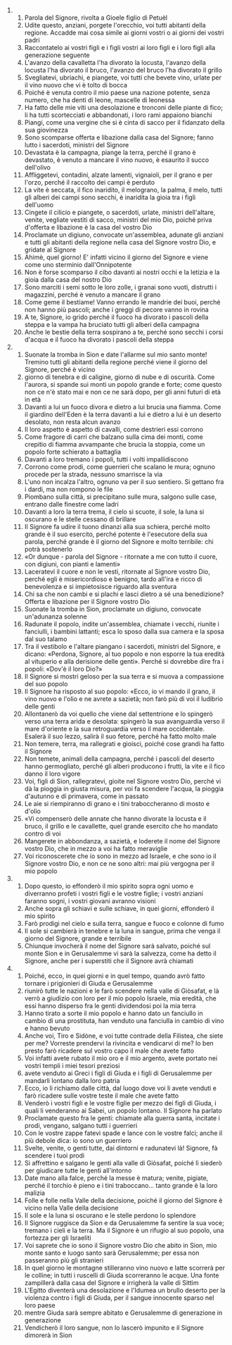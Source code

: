 <ol>
  <li>
    <ol>
      <li>Parola del Signore, rivolta a Gioele figlio di Petuèl</li>
      <li>Udite questo, anziani, porgete l'orecchio, voi tutti abitanti della regione. Accadde mai cosa simile ai giorni vostri o ai giorni dei vostri padri</li>
      <li>Raccontatelo ai vostri figli e i figli vostri ai loro figli e i loro figli alla generazione seguente</li>
      <li>L'avanzo della cavalletta l'ha divorato la locusta, l'avanzo della locusta l'ha divorato il bruco, l'avanzo del bruco l'ha divorato il grillo</li>
      <li>Svegliatevi, ubriachi, e piangete, voi tutti che bevete vino, urlate per il vino nuovo che vi è tolto di bocca</li>
      <li>Poiché è venuta contro il mio paese una nazione potente, senza numero, che ha denti di leone, mascelle di leonessa</li>
      <li>Ha fatto delle mie viti una desolazione e tronconi delle piante di fico; li ha tutti scortecciati e abbandonati, i loro rami appaiono bianchi</li>
      <li>Piangi, come una vergine che si è cinta di sacco per il fidanzato della sua giovinezza</li>
      <li>Sono scomparse offerta e libazione dalla casa del Signore; fanno lutto i sacerdoti, ministri del Signore</li>
      <li>Devastata è la campagna, piange la terra, perché il grano è devastato, è venuto a mancare il vino nuovo, è esaurito il succo dell'olivo</li>
      <li>Affliggetevi, contadini, alzate lamenti, vignaioli, per il grano e per l'orzo, perché il raccolto dei campi è perduto</li>
      <li>La vite è seccata, il fico inaridito, il melograno, la palma, il melo, tutti gli alberi dei campi sono secchi, è inaridita la gioia tra i figli dell'uomo</li>
      <li>Cingete il cilicio e piangete, o sacerdoti, urlate, ministri dell'altare, venite, vegliate vestiti di sacco, ministri del mio Dio, poiché priva d'offerta e libazione è la casa del vostro Dio</li>
      <li>Proclamate un digiuno, convocate un'assemblea, adunate gli anziani e tutti gli abitanti della regione nella casa del Signore vostro Dio, e gridate al Signore</li>
      <li>Ahimè, quel giorno! E' infatti vicino il giorno del Signore e viene come uno sterminio dall'Onnipotente</li>
      <li>Non è forse scomparso il cibo davanti ai nostri occhi e la letizia e la gioia dalla casa del nostro Dio</li>
      <li>Sono marciti i semi sotto le loro zolle, i granai sono vuoti, distrutti i magazzini, perché è venuto a mancare il grano</li>
      <li>Come geme il bestiame! Vanno errando le mandrie dei buoi, perché non hanno più pascoli; anche i greggi di pecore vanno in rovina</li>
      <li>A te, Signore, io grido perché il fuoco ha divorato i pascoli della steppa e la vampa ha bruciato tutti gli alberi della campagna</li>
      <li>Anche le bestie della terra sospirano a te, perché sono secchi i corsi d'acqua e il fuoco ha divorato i pascoli della steppa</li>
    </ol>
  </li>
  <li>
    <ol>
      <li>Suonate la tromba in Sion e date l'allarme sul mio santo monte! Tremino tutti gli abitanti della regione perché viene il giorno del Signore, perché è vicino</li>
      <li>giorno di tenebra e di caligine, giorno di nube e di oscurità. Come l'aurora, si spande sui monti un popolo grande e forte; come questo non ce n'è stato mai e non ce ne sarà dopo, per gli anni futuri di età in età</li>
      <li>Davanti a lui un fuoco divora e dietro a lui brucia una fiamma. Come il giardino dell'Eden è la terra davanti a lui e dietro a lui è un deserto desolato, non resta alcun avanzo</li>
      <li>Il loro aspetto è aspetto di cavalli, come destrieri essi corrono</li>
      <li>Come fragore di carri che balzano sulla cima dei monti, come crepitìo di fiamma avvampante che brucia la stoppia, come un popolo forte schierato a battaglia</li>
      <li>Davanti a loro tremano i popoli, tutti i volti impallidiscono</li>
      <li>Corrono come prodi, come guerrieri che scalano le mura; ognuno procede per la strada, nessuno smarrisce la via</li>
      <li>L'uno non incalza l'altro, ognuno va per il suo sentiero. Si gettano fra i dardi, ma non rompono le file</li>
      <li>Piombano sulla città, si precipitano sulle mura, salgono sulle case, entrano dalle finestre come ladri</li>
      <li>Davanti a loro la terra trema, il cielo si scuote, il sole, la luna si oscurano e le stelle cessano di brillare</li>
      <li>Il Signore fa udire il tuono dinanzi alla sua schiera, perché molto grande è il suo esercito, perché potente è l'esecutore della sua parola, perché grande è il giorno del Signore e molto terribile: chi potrà sostenerlo</li>
      <li>«Or dunque - parola del Signore - ritornate a me con tutto il cuore, con digiuni, con pianti e lamenti»</li>
      <li>Laceratevi il cuore e non le vesti, ritornate al Signore vostro Dio, perché egli è misericordioso e benigno, tardo all'ira e ricco di benevolenza e si impietosisce riguardo alla sventura</li>
      <li>Chi sa che non cambi e si plachi e lasci dietro a sé una benedizione? Offerta e libazione per il Signore vostro Dio</li>
      <li>Suonate la tromba in Sion, proclamate un digiuno, convocate un'adunanza solenne</li>
      <li>Radunate il popolo, indite un'assemblea, chiamate i vecchi, riunite i fanciulli, i bambini lattanti; esca lo sposo dalla sua camera e la sposa dal suo talamo</li>
      <li>Tra il vestibolo e l'altare piangano i sacerdoti, ministri del Signore, e dicano: «Perdona, Signore, al tuo popolo e non esporre la tua eredità al vituperio e alla derisione delle genti». Perché si dovrebbe dire fra i popoli: «Dov'è il loro Dio?»</li>
      <li>Il Signore si mostri geloso per la sua terra e si muova a compassione del suo popolo</li>
      <li>Il Signore ha risposto al suo popolo: «Ecco, io vi mando il grano, il vino nuovo e l'olio e ne avrete a sazietà; non farò più di voi il ludibrio delle genti</li>
      <li>Allontanerò da voi quello che viene dal settentrione e lo spingerò verso una terra arida e desolata: spingerò la sua avanguardia verso il mare d'oriente e la sua retroguardia verso il mare occidentale. Esalerà il suo lezzo, salirà il suo fetore, perché ha fatto molto male</li>
      <li>Non temere, terra, ma rallegrati e gioisci, poiché cose grandi ha fatto il Signore</li>
      <li>Non temete, animali della campagna, perché i pascoli del deserto hanno germogliato, perché gli alberi producono i frutti, la vite e il fico danno il loro vigore</li>
      <li>Voi, figli di Sion, rallegratevi, gioite nel Signore vostro Dio, perché vi dà la pioggia in giusta misura, per voi fa scendere l'acqua, la pioggia d'autunno e di primavera, come in passato</li>
      <li>Le aie si riempiranno di grano e i tini traboccheranno di mosto e d'olio</li>
      <li>«Vi compenserò delle annate che hanno divorate la locusta e il bruco, il grillo e le cavallette, quel grande esercito che ho mandato contro di voi</li>
      <li>Mangerete in abbondanza, a sazietà, e loderete il nome del Signore vostro Dio, che in mezzo a voi ha fatto meraviglie</li>
      <li>Voi riconoscerete che io sono in mezzo ad Israele, e che sono io il Signore vostro Dio, e non ce ne sono altri: mai più vergogna per il mio popolo</li>
    </ol>
  </li>
  <li>
    <ol>
      <li>Dopo questo, io effonderò il mio spirito sopra ogni uomo e diverranno profeti i vostri figli e le vostre figlie; i vostri anziani faranno sogni, i vostri giovani avranno visioni</li>
      <li>Anche sopra gli schiavi e sulle schiave, in quei giorni, effonderò il mio spirito</li>
      <li>Farò prodigi nel cielo e sulla terra, sangue e fuoco e colonne di fumo</li>
      <li>Il sole si cambierà in tenebre e la luna in sangue, prima che venga il giorno del Signore, grande e terribile</li>
      <li>Chiunque invocherà il nome del Signore sarà salvato, poiché sul monte Sion e in Gerusalemme vi sarà la salvezza, come ha detto il Signore, anche per i superstiti che il Signore avrà chiamati</li>
    </ol>
  </li>
  <li>
    <ol>
      <li>Poiché, ecco, in quei giorni e in quel tempo, quando avrò fatto tornare i prigionieri di Giuda e Gerusalemme</li>
      <li>riunirò tutte le nazioni e le farò scendere nella valle di Giòsafat, e là verrò a giudizio con loro per il mio popolo Israele, mia eredità, che essi hanno disperso fra le genti dividendosi poi la mia terra</li>
      <li>Hanno tirato a sorte il mio popolo e hanno dato un fanciullo in cambio di una prostituta, han venduto una fanciulla in cambio di vino e hanno bevuto</li>
      <li>Anche voi, Tiro e Sidòne, e voi tutte contrade della Filistea, che siete per me? Vorreste prendervi la rivincita e vendicarvi di me? Io ben presto farò ricadere sul vostro capo il male che avete fatto</li>
      <li>Voi infatti avete rubato il mio oro e il mio argento, avete portato nei vostri templi i miei tesori preziosi</li>
      <li>avete venduto ai Greci i figli di Giuda e i figli di Gerusalemme per mandarli lontano dalla loro patria</li>
      <li>Ecco, io li richiamo dalle città, dal luogo dove voi li avete venduti e farò ricadere sulle vostre teste il male che avete fatto</li>
      <li>Venderò i vostri figli e le vostre figlie per mezzo dei figli di Giuda, i quali li venderanno ai Sabei, un popolo lontano. Il Signore ha parlato</li>
      <li>Proclamate questo fra le genti: chiamate alla guerra santa, incitate i prodi, vengano, salgano tutti i guerrieri</li>
      <li>Con le vostre zappe fatevi spade e lance con le vostre falci; anche il più debole dica: io sono un guerriero</li>
      <li>Svelte, venite, o genti tutte, dai dintorni e radunatevi là! Signore, fà scendere i tuoi prodi</li>
      <li>Si affrettino e salgano le genti alla valle di Giòsafat, poiché lì siederò per giudicare tutte le genti all'intorno</li>
      <li>Date mano alla falce, perché la messe è matura; venite, pigiate, perché il torchio è pieno e i tini traboccano... tanto grande è la loro malizia</li>
      <li>Folle e folle nella Valle della decisione, poiché il giorno del Signore è vicino nella Valle della decisione</li>
      <li>Il sole e la luna si oscurano e le stelle perdono lo splendore</li>
      <li>Il Signore ruggisce da Sion e da Gerusalemme fa sentire la sua voce; tremano i cieli e la terra. Ma il Signore è un rifugio al suo popolo, una fortezza per gli Israeliti</li>
      <li>Voi saprete che io sono il Signore vostro Dio che abito in Sion, mio monte santo e luogo santo sarà Gerusalemme; per essa non passeranno più gli stranieri</li>
      <li>In quel giorno le montagne stilleranno vino nuovo e latte scorrerà per le colline; in tutti i ruscelli di Giuda scorreranno le acque. Una fonte zampillerà dalla casa del Signore e irrigherà la valle di Sittìm</li>
      <li>L'Egitto diventerà una desolazione e l'Idumea un brullo deserto per la violenza contro i figli di Giuda, per il sangue innocente sparso nel loro paese</li>
      <li>mentre Giuda sarà sempre abitato e Gerusalemme di generazione in generazione</li>
      <li>Vendicherò il loro sangue, non lo lascerò impunito e il Signore dimorerà in Sion</li>
    </ol>
  </li>
</ol>